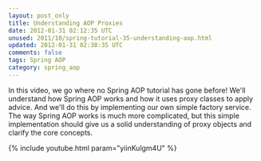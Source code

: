 ```yaml
---           
layout: post_only
title: Understanding AOP Proxies
date: 2012-01-31 02:12:35 UTC
unused: 2011/10/spring-tutorial-35-understanding-aop.html
updated: 2012-01-31 02:38:35 UTC
comments: false
tags: Spring AOP
category: spring_aop
---
```


In this video, we go where no Spring AOP tutorial has gone before! We'll understand how Spring AOP works and how it uses proxy classes to apply advice. And we'll do this by implementing our own simple factory service. The way Spring AOP works is much more complicated, but this simple implementation should give us a solid understanding of proxy objects and clarify the core concepts.

{% include youtube.html param="yiinKulgm4U" %}